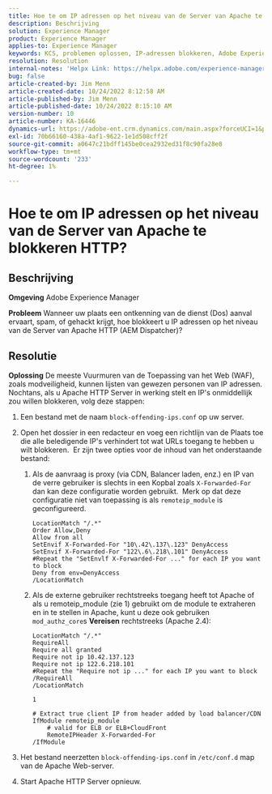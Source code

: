 ```yaml
---
title: Hoe te om IP adressen op het niveau van de Server van Apache te blokkeren HTTP?
description: Beschrijving
solution: Experience Manager
product: Experience Manager
applies-to: Experience Manager
keywords: KCS, problemen oplossen, IP-adressen blokkeren, Adobe Experience Manager, AEM, Apache HTTP Server-niveau
resolution: Resolution
internal-notes: 'Helpx Link: https://helpx.adobe.com/experience-manager/kb/block-ips-apache-http-server.html#remoteip_module'
bug: false
article-created-by: Jim Menn
article-created-date: 10/24/2022 8:12:58 AM
article-published-by: Jim Menn
article-published-date: 10/24/2022 8:15:10 AM
version-number: 10
article-number: KA-16446
dynamics-url: https://adobe-ent.crm.dynamics.com/main.aspx?forceUCI=1&pagetype=entityrecord&etn=knowledgearticle&id=3e9f6ba7-7353-ed11-bba2-6045bd0065f9
exl-id: 70b66160-438a-4af1-9622-1e1d508cff2f
source-git-commit: a0647c21bdff145be0cea2932ed31f8c90fa28e8
workflow-type: tm+mt
source-wordcount: '233'
ht-degree: 1%

---
```


# Hoe te om IP adressen op het niveau van de Server van Apache te blokkeren HTTP?

## Beschrijving


<b>Omgeving</b>
Adobe Experience Manager

<b>Probleem</b>
Wanneer uw plaats een ontkenning van de dienst (Dos) aanval ervaart, spam, of gehackt krijgt, hoe blokkeert u IP adressen op het niveau van de Server van Apache HTTP (AEM Dispatcher)?


## Resolutie


<b>Oplossing</b>
De meeste Vuurmuren van de Toepassing van het Web (WAF), zoals modveiligheid, kunnen lijsten van gewezen personen van IP adressen.
Nochtans, als u Apache HTTP Server in werking stelt en IP&#39;s onmiddellijk zou willen blokkeren, volg deze stappen:

1. Een bestand met de naam `block-offending-ips.conf` op uw server.
2. Open het dossier in een redacteur en voeg een richtlijn van de Plaats toe die alle beledigende IP&#39;s verhindert tot wat URLs toegang te hebben u wilt blokkeren.  Er zijn twee opties voor de inhoud van het onderstaande bestand:
   1. Als de aanvraag is proxy (via CDN, Balancer laden, enz.) en IP van de verre gebruiker is slechts in een Kopbal zoals `X-Forwarded-For` dan kan deze configuratie worden gebruikt.  Merk op dat deze configuratie niet van toepassing is als `remoteip_module` is geconfigureerd.  <br>

      ```
      LocationMatch "/.*"
      Order Allow,Deny
      Allow from all
      SetEnvif X-Forwarded-For "10\.42\.137\.123" DenyAccess
      SetEnvif X-Forwarded-For "122\.6\.218\.101" DenyAccess
      #Repeat the "SetEnvlf X-Forwarded-For ..." for each IP you want to block
      Deny from env=DenyAccess
      /LocationMatch
      ```

   2. Als de externe gebruiker rechtstreeks toegang heeft tot Apache of als u remoteip_module (zie 1) gebruikt om de module te extraheren en in te stellen in Apache, kunt u deze ook gebruiken `mod_authz_core`s <b>Vereisen</b> rechtstreeks (Apache 2.4):

      ```
      LocationMatch "/.*"
      RequireAll
      Require all granted
      Require not ip 10.42.137.123
      Require not ip 122.6.218.101
      #Repeat the "Require not ip ..." for each IP you want to block
      /RequireAll
      /LocationMatch
      ```

      `1`


      ```
      # Extract true client IP from header added by load balancer/CDN
      IfModule remoteip_module
          # valid for ELB or ELB+CloudFront
          RemoteIPHeader X-Forwarded-For
      /IfModule
      ```

3. Het bestand neerzetten `block-offending-ips.conf` in `/etc/conf.d` map van de Apache Web-server.
4. Start Apache HTTP Server opnieuw.
